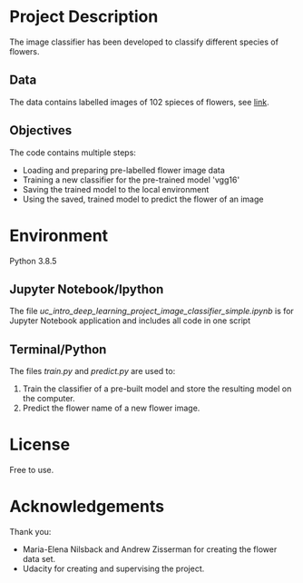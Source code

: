 # Project Description
The image classifier has been developed to classify different species of flowers.

## Data
The data contains labelled images of 102 spieces of flowers, see [link](https://www.robots.ox.ac.uk/~vgg/data/flowers/102/index.html).

## Objectives
The code contains multiple steps:
- Loading and preparing pre-labelled flower image data
- Training a new classifier for the pre-trained model 'vgg16'
- Saving the trained model to the local environment
- Using the saved, trained model to predict the flower of an image

# Environment
Python 3.8.5

## Jupyter Notebook/Ipython
The file _uc_intro_deep_learning_project_image_classifier_simple.ipynb_ is for Jupyter Notebook application and includes all code in one script

## Terminal/Python
The files _train.py_ and _predict.py_ are used to:
1) Train the classifier of a pre-built model and store the resulting model on the computer.
2) Predict the flower name of a new flower image.

# License
Free to use.

# Acknowledgements
Thank you:
- Maria-Elena Nilsback and Andrew Zisserman for creating the flower data set.
- Udacity for creating and supervising the project.
